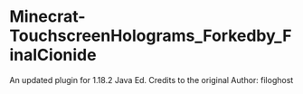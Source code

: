 # Minecrat-TouchscreenHolograms_Forkedby_FinalCionide
An updated plugin for 1.18.2 Java Ed. Credits to the original Author:  filoghost
